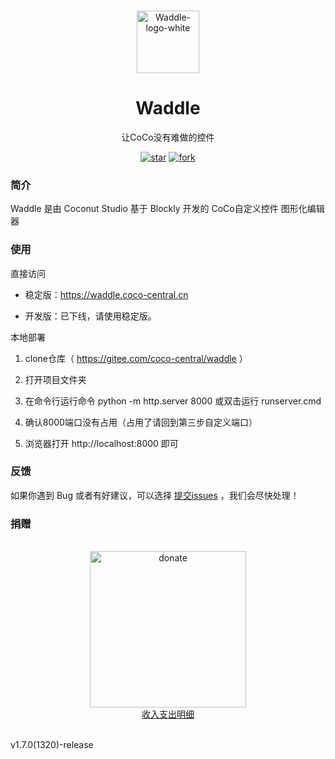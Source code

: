 
<p align="center">
    <br>
    <img width="100" src="https://waddle.coco-central.cn/static/img/logo/logo-purple.png" alt="Waddle-logo-white"/>
</p>

<h1 align="center">
Waddle
</h1>

<div align="center">

让CoCo没有难做的控件

[![star](https://gitee.com/coco-central/waddle/badge/star.svg?theme=gvp)](https://gitee.com/coco-central/waddle/stargazers) [![fork](https://gitee.com/coco-central/waddle/badge/fork.svg?theme=gvp)](https://gitee.com/coco-central/waddle/members)


</div>

### 简介
Waddle 是由 Coconut Studio 基于 Blockly 开发的 CoCo自定义控件 图形化编辑器

### 使用

直接访问

- 稳定版：https://waddle.coco-central.cn

- 开发版：已下线，请使用稳定版。

本地部署

1. clone仓库（ https://gitee.com/coco-central/waddle ）

2. 打开项目文件夹

3. 在命令行运行命令 python -m http.server 8000 或双击运行 runserver.cmd

4. 确认8000端口没有占用（占用了请回到第三步自定义端口）
 
5. 浏览器打开 http://localhost:8000 即可


### 反馈

如果你遇到 Bug 或者有好建议，可以选择 [提交issues](https://gitee.com/coco-central/waddle/issues) ，我们会尽快处理！

### 捐赠

<p align="center">
  <br>
  <img src="https://waddle.coco-central.cn/static/img/donate.png" alt="donate" height="250" width="250" />
  <br>
  <a href="https://www.yuque.com/hzsn/coconut/wtef3wwqkb99cto3?singleDoc# ">收入支出明细</a>
  <br>
</p>
<br>

<div class="waddle-version-bot">v1.7.0(1320)-release</div>